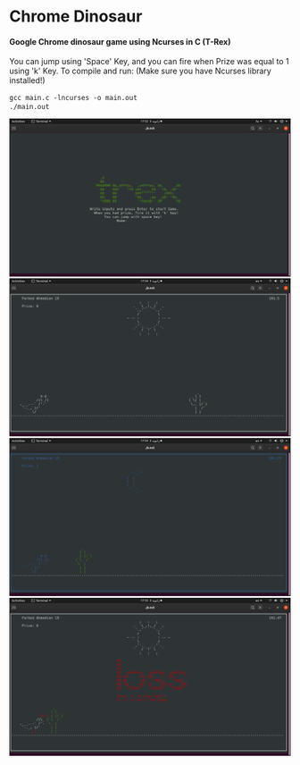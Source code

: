 # Chrome Dinosaur
#### Google Chrome dinosaur game using Ncurses in C (T-Rex)

You can jump using 'Space' Key, and you can fire when Prize was equal to 1 using 'k' Key.
To compile and run:
(Make sure you have Ncurses library installed!)
```shell
gcc main.c -lncurses -o main.out
./main.out
```

![Login Screen](Images/1.png)
![Day Mode](Images/2.png)
![Night Mode](Images/3.png)
![End Screen](Images/4.png)
